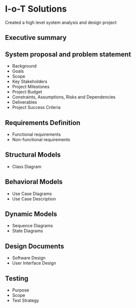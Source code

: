 # I-o-T Solutions

Created a high level system analysis and design project


## Executive summary

## System proposal and problem statement
- Background
- Goals
- Scope
- Key Stakeholders
- Project Milestones
- Project Budget
- Constraints, Assumptions, Risks and Dependencies
- Deliverables
- Project Success Criteria

## Requirements Definition
- Functional requirements
- Non-functional requirements

## Structural Models
- Class Diagram

## Behavioral Models
- Use Case Diagrams
- Use Case Description

## Dynamic Models
- Sequence Diagrams
- State Diagrams

## Design Documents
- Software Design
- User Interface Design

## Testing
- Purpose
- Scope
- Test Strategy

